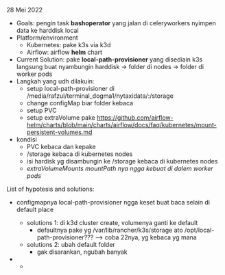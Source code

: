 28 Mei 2022 
- Goals: 
  pengin task **bashoperator** yang jalan di celeryworkers nyimpen data ke harddisk local
- Platform/environment
  - Kubernetes: pake k3s via k3d
  - Airflow: airflow **helm** chart
- Current Solution: pake **local-path-provisioner** yang disediain k3s langsung buat nyambungin harddisk -> folder di nodes -> folder di worker pods
- Langkah yang udh dilakuin: 
  - setup local-path-provisioner di /media/rafzul/terminal_dogma1/nytaxidata/:/storage
  - change configMap biar folder kebaca
  - setup PVC 
  - setup extraVolume pake https://github.com/airflow-helm/charts/blob/main/charts/airflow/docs/faq/kubernetes/mount-persistent-volumes.md
- kondisi
  - PVC kebaca dan kepake
  - /storage kebaca di kubernetes nodes
  - isi hardisk yg disambungin ke /storage kebaca di kubernetes nodes
  - *extraVolumeMounts mountPath nya ngga kebuat di dalem worker pods*

List of hypotesis and solutions:
- configmapnya local-path-provisioner ngga keset buat baca selain di   default place
    - solutions 1: di k3d cluster create, volumenya ganti ke default
      - defaultnya pake yg /var/lib/rancher/k3s/storage ato /opt/local-path-provisioner??? --> coba 22nya, yg kebaca yg mana
    - solutions 2: ubah default folder
      - gak disarankan, ngubah banyak

- 
  - 